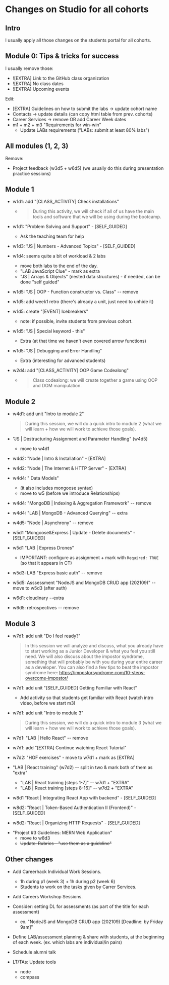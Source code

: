 

# Changes on Studio for all cohorts


## Intro

I usually apply all those changes on the students portal for all cohorts.



<!-- @Luis: check unit "What's new"  -->


## Module 0: Tips & tricks for success


I usually remove those:
- ![EXTRA] Link to  the GitHub class organization
- ![EXTRA] No class dates
- ![EXTRA] Upcoming events


Edit:
- [EXTRA] Guidelines on how to submit the labs → update cohort name
- Contacts → update details (can copy html table from prev. cohorts)
- Career Services → remove OR add Career Week dates
- m1 + m2 + m3 "Requirements for win-win"
  - Update LABs requirements ("LABs: submit at least 80% labs")



## All modules (1, 2, 3)

Remove:
- Project feedback (w3d5 + w6d5) (we usually do this during presentation practice sessions)



## Module 1

- w1d1: add "[CLASS_ACTIVITY] Check installations"
  - > During this activity, we will check if all of us have the main tools and software that we will be using during the bootcamp.

- w1d1: "Problem Solving and Support" - [SELF_GUIDED] 
  - Ask the teaching team for help


- w1d3: "JS | Numbers - Advanced Topics" - [SELF_GUIDED] 

- w1d4: seems quite a bit of workload & 2 labs
  - move both labs to the end of the day.
  - "LAB JavaScript Clue" - mark as extra
  - "JS | Arrays & Objects" (nested data structures) - if needed, can be done "self guided"
  


- w1d5: "JS | OOP - Function constructor vs. Class" -- remove

- w1d5: add week1 retro (there's already a unit, just need to unhide it)

- w1d5: create "[EVENT] Icebreakers"
  - note: if possible, invite students from previous cohort.

- w1d5: "JS | Special keyword - this" 
  - Extra (at that time we haven't even covered arrow functions)

- w1d5: "JS | Debugging and Error Handling" 
  - Extra (interesting for advanced students)




- w2d4: add "[CLASS_ACTIVITY] OOP Game Codealong"
  - > Class codealong: we will create together a game using OOP and DOM manipulation.



<!-- @Luis: schedule reminder to check m2 installations -->



## Module 2



<!--
@Luis - m2 planning: 
"\misc\feedback - curriculum and students portal\sept22 - mercury schedule m2"

-->


- w4d1: add unit "Intro to module 2"
  > During this session, we will do a quick intro to module 2 (what we will learn + how we will work to achieve those goals).


- "JS | Destructuring Assignment and Parameter Handling" (w4d5)
  - move to w4d1

- w4d2: "Node | Intro & Installation" - [EXTRA]
- w4d2: "Node | The Internet & HTTP Server" - [EXTRA]


- w4d4: " Data Models" 
  - (it also includes mongoose syntax)
  - move to w5 (before we introduce Relationships)


- w4d4: "MongoDB | Indexing & Aggregation Framework" -- remove
- w4d4: "LAB | MongoDB - Advanced Querying" -- extra

- w4d5: "Node | Asynchrony" -- remove


- w5d1 "Mongoose&Express | Update - Delete documents" - [SELF_GUIDED]


- w5d1 "LAB | Express Drones"
  - IMPORTANT: configure as assignment + mark with `Required: TRUE` (so that it appears in CT)


- w5d3: LAB "Express basic auth" -- remove

- w5d5: Asssessment "NodeJS and MongoDB CRUD app (202109)" -- move to w5d3 (after auth)

- w6d1: cloudinary --extra

- w6d5: retrospectives -- remove


## Module 3

- w7d1: add unit "Do I feel ready?"
  > In this session we will analyze and discuss, what  you already have to start working as a Junior Developer & what you feel you still need. 
  > We will also discuss about the impostor syndrome, something that will probably be with you during your entire career as a developer.
  > You can also find a few tips to beat the impostor syndrome here: https://impostorsyndrome.com/10-steps-overcome-impostor/


- w7d1: add unit "[SELF_GUIDED] Getting Familiar with React"
  - Add activity so that students get familiar with React (watch intro video, before we start m3)

- w7d1: add unit "Intro to module 3"
  > During this session, we will do a quick intro to module 3 (what we will learn + how we will work to achieve those goals).


- w7d1: "LAB | Hello React" -- remove

- w7d1: add "[EXTRA] Continue watching React Tutorial"

- w7d2: "HOF exercises" - move to w7d1 + mark as [EXTRA] 


- "LAB | React training" (w7d2) -- split in two & mark both of them as "extra"
    - "LAB | React training [steps 1-7]" -- w7d1 + "EXTRA"
    - "LAB | React training [steps 8-16]" -- w7d2 + "EXTRA"



- w8d1 "React | Integrating React App with backend" - [SELF_GUIDED]


<!-- - w8d2 Context API --self guided + move to w8d1 (as task to do in the evening) -->

- w8d2: "React | Token-Based Authentication II (Frontend)" - [SELF_GUIDED]

- w8d2: "React | Organizing HTTP Requests" - [SELF_GUIDED]


<!-- 

  Frontend auth:
  - option 1: self guided
      - we can kick-off project earlier
      - students usuall say everything is clear but then seem to struggle with those concepts.
  - option 2: demo in class
      - it can well take a whole day
  - option 3: record a video so that they can follow the video self-guided.

  -->



- "Project #3 Guidelines: MERN Web Application" 
  - move to w8d3
  - ~~Update: Rubrics - "use them as a guideline"~~




## Other changes


- Add Careerhack Individual Work Sessions.
  - 1h during p1 (week 3) + 1h during p2 (week 6)
  - Students to work on the tasks given by Carrer Services.

- Add Careers Workshop Sessions.
  <!-- @Luis: info in course tracker spreadsheet  -->


- Consider: setting DL for assessments (as part of the title for each assessment)
  - ex. "NodeJS and MongoDB CRUD app (202109) [Deadline: by Friday 9am]"
  

- Define LAB/assessment planning & share with students, at the beginning of each week.
  (ex. which labs are individual/in pairs)


  <!-- 

  Slack (schedule):


  @here

  FYI: 

  - Tomorrow 9am there's Career Services workshop (for those of you taking part in Career Week, you'll have received an email or invitation with the details).
  
  - We meet in our class at 10am (if the workshop finishes earlier just take a break ;) )

   -->


- Schedule alumni talk
  <!-- alternative (recording Karina): /rec/play/UNay2C6SY4aDHhg8juHNKzJxtDEnMS986H9kuD52_2QHWg050YAz9jIY0e1oEukF8ImsTOX0ir_HxZU1.gp82Uhtdv6LFJ4VT?startTime=1663168072000  -->


- LT/TAs: Update tools
  - node
  - compass

